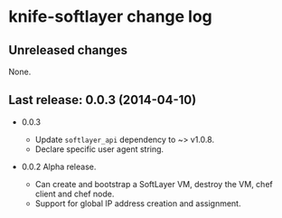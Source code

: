 # knife-softlayer change log

## Unreleased changes

None.

## Last release: 0.0.3 (2014-04-10)

* 0.0.3
  * Update `softlayer_api` dependency to ~> v1.0.8.
  * Declare specific user agent string.

* 0.0.2 Alpha release.
  * Can create and bootstrap a SoftLayer VM, destroy the VM, chef client and chef node.
  * Support for global IP address creation and assignment.
